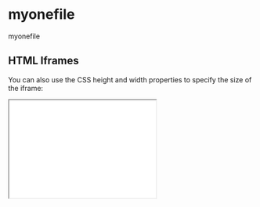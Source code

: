 # myonefile
myonefile
<!DOCTYPE html>
<html>
<body>

<h2>HTML Iframes</h2>
<p>You can also use the CSS height and width properties to specify the size of the iframe:</p>

<iframe src="demo_iframe.htm" style="height:200px;width:300px"></iframe>

</body>
</html>

